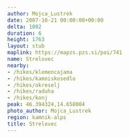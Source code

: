 ```yaml
---
author: Mojca_Lustrek
date: 2007-10-21 00:00:00+00:00
delta: 1002
duration: 6
height: 1763
layout: stub
maplink: https://mapzs.pzs.si/poi/741
name: Strelovec
nearby:
- /hikes/klemencajama
- /hikes/kamniskosedlo
- /hikes/okreselj
- /hikes/raduha
- /hikes/konj
peak: 46.394324,14.658004
photo_author: Mojca_Lustrek
region: kamnik-alps
title: Strelovec
---
```

